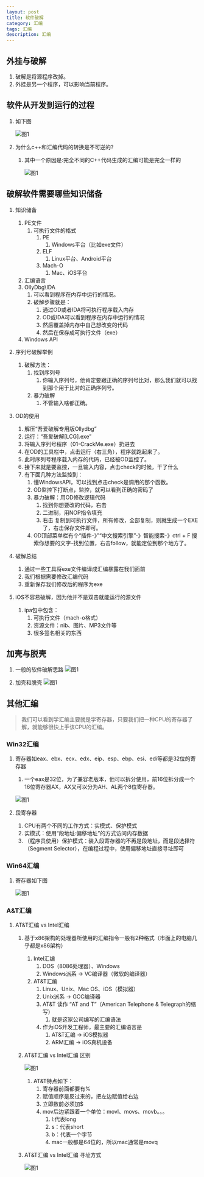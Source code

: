 ```yaml
---
layout: post
title: 软件破解
category: 汇编
tags: 汇编
description: 汇编
---
```


## 外挂与破解
1. 破解是将源程序改掉。
2. 外挂是另一个程序，可以影响当前程序。

## 软件从开发到运行的过程
1. 如下图

    ![图1](https://raw.githubusercontent.com/zhoghua123/imgsBed/master/hbjj23.png)
    
2. 为什么c++和汇编代码的转换是不可逆的? 
    1. 其中一个原因是:完全不同的C++代码生成的汇编可能是完全一样的

        ![图1](https://raw.githubusercontent.com/zhoghua123/imgsBed/master/hbjj24.png)

## 破解软件需要哪些知识储备
1. 知识储备
    1. PE文件
        1. 可执行文件的格式
            1. PE
                1. Windows平台（比如exe文件）
            2. ELF
                1. Linux平台、Android平台
            3. Mach-O
                1. Mac、iOS平台
    2. 汇编语言
    3. OllyDbg\IDA
        1. 可以看到程序在内存中运行的情况。
        2. 破解步骤就是：
            1. 通过OD或者IDA将可执行程序载入内存
            2. OD或IDA可以看到程序在内存中运行的情况
            3. 然后覆盖掉内存中自己想改变的代码
            4. 然后在保存成可执行文件（exe）
    4. Windows API

2. 序列号破解举例
    1. 破解方法：
        1. 找到序列号
            1. 你输入序列号，他肯定要跟正确的序列号比对，那么我们就可以找到那个用于比对的正确序列号。
        2. 暴力破解
            1. 不管输入啥都正确。
3. OD的使用
    1. 解压“吾爱破解专用版Ollydbg”
    2. 运行：“吾爱破解[LCG].exe”
    3. 将输入序列号程序（01-CrackMe.exe）扔进去
    4. 在OD的工具栏中，点击运行（右三角），程序就跑起来了。
    5. 此时序列号程序载入内存的代码，已经被OD监控了。
    6. 接下来就是要监控，一旦输入内容，点击check的时候，干了什么
    7. 有下面几种方法监控到：
        1. 懂WindowsAPI，可以找到点击check是调用的那个函数。
        2. OD监控下打断点，监控，就可以看到正确的密码了
        3. 暴力破解：用OD修改逻辑代码
            1. 找到你想要改的代码，右击
            2. 二进制，用NOP指令填充
            3. 右击 复制到可执行文件，所有修改，全部复制，则就生成一个EXE了，右击保存文件即可。
        4. OD顶部菜单栏有个“插件-》”“中文搜索引擎”-》智能搜索-》ctrl + F 搜索你想要的文字-找到位置，右击follow，就能定位到那个地方了。
4. 破解总结
    1. 通过一些工具将exe文件编译成汇编暴露在我们面前
    2. 我们根据需要修改汇编代码
    3. 重新保存我们修改后的程序为exe
5. iOS不容易破解，因为他并不是双击就能运行的源文件
    1. ipa包中包含：
        1. 可执行文件（mach-o格式）
        2. 资源文件：nib、图片、MP3文件等
        3. 很多签名相关的东西

## 加壳与脱壳
1. 一般的软件破解思路
    ![图1](https://raw.githubusercontent.com/zhoghua123/imgsBed/master/hbjj25.png)

2. 加壳和脱壳
    ![图1](https://raw.githubusercontent.com/zhoghua123/imgsBed/master/hbjj26.png)

## 其他汇编
> 我们可以看到学汇编主要就是学寄存器，只要我们把一种CPU的寄存器了解，就能够很快上手该CPU的汇编。

### Win32汇编
1. 寄存器如eax、ebx、ecx、edx、eip、esp、ebp、esi、edi等都是32位的寄存器
    1. 一个eax是32位，为了兼容老版本，他可以拆分使用，前16位拆分成一个16位寄存器AX，AX又可以分为AH、AL两个8位寄存器。
    
    ![图1](https://raw.githubusercontent.com/zhoghua123/imgsBed/master/hbjj27.png)

2. 段寄存器
    1. CPU有两个不同的工作方式：实模式、保护模式
    2. 实模式：使用“段地址:偏移地址”的方式访问内存数据
    3. （程序员使用）保护模式：装入段寄存器的不再是段地址，而是段选择符（Segment Selector），在编程过程中，使用偏移地址直接寻址即可

### Win64汇编
1. 寄存器如下图
    
    ![图1](https://raw.githubusercontent.com/zhoghua123/imgsBed/master/hbjj28.png)
    
### A&T汇编
1. AT&T汇编 vs Intel汇编 
    1. 基于x86架构的处理器所使用的汇编指令一般有2种格式（市面上的电脑几乎都是x86架构）
        1. Intel汇编
            1. DOS（8086处理器）、Windows
            2. Windows派系 -> VC编译器（微软的编译器）
        2. AT&T汇编
            1. Linux、Unix、Mac OS、iOS（模拟器）
            2. Unix派系 -> GCC编译器
            3. AT&T 读作 “AT and T”（American Telephone & Telegraph的缩写）
                1. 就是这家公司编写的汇编语法
            4. 作为iOS开发工程师，最主要的汇编语言是
                1. AT&T汇编 -> iOS模拟器
                2. ARM汇编 -> iOS真机设备
    2. AT&T汇编 vs Intel汇编 区别
        
        ![图1](https://raw.githubusercontent.com/zhoghua123/imgsBed/master/hbjj29.png)
        
        1. AT&T特点如下：
            1. 寄存器前面都要有%
            2. 赋值顺序是反过来的，把左边赋值给右边
            3. 立即数前必须加$
            4. mov后边紧跟着一个单位：movl、movs、movb。。。
                1. l:代表long
                2. s：代表short
                3. b：代表一个字节
                4. mac一般都是64位的，所以mac通常是movq
    3. AT&T汇编 vs Intel汇编 寻址方式 
    
        ![图1](https://raw.githubusercontent.com/zhoghua123/imgsBed/master/hbjj30.png)
        

